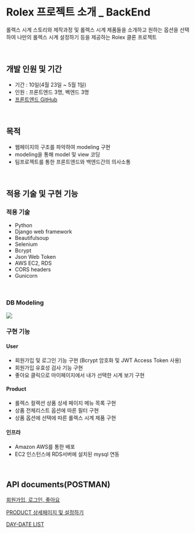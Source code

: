 # Rolex 프로젝트 소개 _ BackEnd

롤렉스 시계 스토리와 제작과정 및 롤렉스 시계 제품들을 소개하고 원하는 옵션을 선택하여 나만의 롤렉스 시계 설정하기 등을 제공하는 Rolex 클론 프로젝트

<br>

## 개발 인원 및  기간

- 기간 : 10일(4월 23일 ~ 5월 1일)
- 인원 : 프론트엔드 3명, 벡엔드 3명
- [프론트엔드 GitHub](https://github.com/wecode-bootcamp-korea/Rolex-frontend)

<br>

## 목적
- 웹페이지의 구조를 파악하여 modeling 구현
- modeling을 통해 model 및 view 코딩
- 팀프로젝트를 통한 프론트엔드와 백엔드간의 의사소통

<br>

## 적용 기술 및 구현 기능


### 적용 기술

- Python
- Django web framework
- Beautifulsoup
- Selenium
- Bcrypt
- Json Web Token
- AWS EC2, RDS
- CORS headers
- Gunicorn

<br>

### DB Modeling
![](https://images.velog.io/images/jeongin/post/42270f13-dc2a-4989-bea1-974b82cabb0b/image.png)


### 구현 기능

#### User
- 회원가입 및 로그인 기능 구현
  (Bcrypt 암호화 및 JWT Access Token 사용)
- 회원가입 유효성 검사 기능 구현
- 좋아요 클릭으로 마이페이지에서 내가 선택한 시계 보기 구현


#### Product
- 롤렉스 컬렉션 상품 상세 페이지 메뉴 목록 구현
- 상품 전체리스트 옵션에 따른 필터 구현
- 상품 옵션에 선택에 따른 롤렉스 시계 제품 구현


#### 인프라
- Amazon AWS를 통한 배포
- EC2 인스턴스에 RDS서버에 설치된 mysql 연동

<br>

## API documents(POSTMAN)
[회원가입, 로그인, 좋아요](https://interstellar-sunset-788761.postman.co/collections/7338957-fceb2bce-0c66-4d27-82fe-479806136a99?version=latest&workspace=9e529a22-5100-4f53-85c7-608a41491819)

[PRODUCT 상세페이지 및 설정하기](https://interstellar-sunset-788761.postman.co/collections/10871481-cdba486f-5c26-4d62-8e16-d4464932eda3?version=latest&workspace=9e529a22-5100-4f53-85c7-608a41491819)

[DAY-DATE LIST](https://interstellar-sunset-788761.postman.co/collections/10871815-34aa5019-5c1b-4596-9fcf-a17a7bbf6023?version=latest&workspace=9e529a22-5100-4f53-85c7-608a41491819#e1a2af48-fdf1-4e74-8c93-1c5bc30ffa93)
